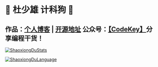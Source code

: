 # 💚 杜少雄 计科狗 💜 

## 作品：<a href="https://www.shaoxiongdu.top" target="_blank">个人博客</a> | <a href="https://github.com/ShaoxiongDu/ShaoxiongDu_Blog" target="_blank">开源地址</a>  公众号：<a href="https://raw.githubusercontent.com/ShaoxiongDu/ShaoxiongDu/main/CodeKey.jpg">【CodeKey】</a>分享编程干货！ 

[![ShaoxiongDuStats](https://github-readme-stats.vercel.app/api?hide_rank=true&&hide=issues,contribs&custom_title=统计&username=shaoxiongdu&show_icons=true&locale=cn&cache_seconds=1800&include_all_commits=true)](https://github.com/ShaoxiongDu)

[![ShaoxiongDuLanguage](https://github-readme-stats.vercel.app/api/top-langs/?&layout=compact&custom_title=分析&username=shaoxiongdu&&locale=cn&&langs_count=10)](https://github.com/ShaoxiongDu)
